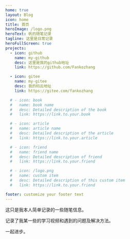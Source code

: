 ```yaml
---
home: true
layout: Blog
icon: home
title: 首页
heroImage: /logo.png
heroText: 帆的随笔记录
tagline: 这里是日常记录
heroFullScreen: true
projects:
  - icon: github
    name: my-github
    desc: 这里是我的github地址
    link: https://github.com/Fankozhang

  - icon: gitee
    name: my-gitee
    desc: 我的码云地址
    link: https://gitee.com/fankozhang

  # - icon: book
  #   name: book name
  #   desc: Detailed description of the book
  #   link: https://link.to.your.book

  # - icon: article
  #   name: article name
  #   desc: Detailed description of the article
  #   link: https://link.to.your.article

  # - icon: friend
  #   name: friend name
  #   desc: Detailed description of friend
  #   link: https://link.to.your.friend

  # - icon: /logo.png
  #   name: custom item
  #   desc: Detailed description of this custom item
  #   link: https://link.to.your.friend

footer: customize your footer text
---
```


这只是我本人简单记录的一些随笔信息。  

记录了我某一些的学习视频和遇到的问题及解决方法。  

一起进步。  
